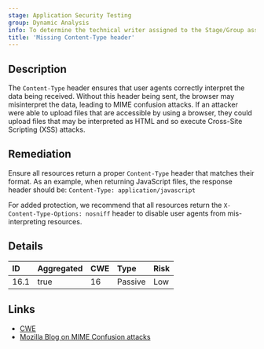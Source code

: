 ```yaml
---
stage: Application Security Testing
group: Dynamic Analysis
info: To determine the technical writer assigned to the Stage/Group associated with this page, see https://handbook.gitlab.com/handbook/product/ux/technical-writing/#assignments
title: 'Missing Content-Type header'
---
```


## Description

The `Content-Type` header ensures that user agents correctly interpret the data being received. Without this header
being sent, the browser may misinterpret the data, leading to MIME confusion attacks. If an attacker were able
to upload files that are accessible by using a browser, they could upload files that may be interpreted as
HTML and so execute Cross-Site Scripting (XSS) attacks.

## Remediation

Ensure all resources return a proper `Content-Type` header that matches their format. As an example,
when returning JavaScript files, the response header should be: `Content-Type: application/javascript`

For added protection, we recommend that all resources return the `X-Content-Type-Options: nosniff`
header to disable user agents from mis-interpreting resources.

## Details

| ID | Aggregated | CWE | Type | Risk |
|:---|:-----------|:----|:-----|:-----|
| 16.1 | true | 16 | Passive | Low |

## Links

- [CWE](https://cwe.mitre.org/data/definitions/16.html)
- [Mozilla Blog on MIME Confusion attacks](https://blog.mozilla.org/security/2016/08/26/mitigating-mime-confusion-attacks-in-firefox/)

